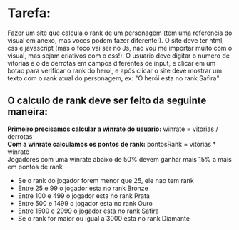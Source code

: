 # Tarefa:
Fazer um site que calcula o rank de um personagem (tem uma referencia do visual em anexo, mas voces podem fazer diferente!). 
O site deve ter html, css e javascript (mas o foco vai ser no Js, nao vou me importar muito com o visual, mas sejam criativos com o css!).
O usuario deve digitar o numero de vitorias e o de derrotas em campos diferentes de input, e clicar em um botao para verificar o rank do heroi, e após clicar o site deve mostrar um texto com o rank atual do personagem, ex: "O herói esta no rank Safira"

## O calculo de rank deve ser feito da seguinte maneira: 
**Primeiro precisamos calcular a winrate do usuario:**  winrate = vitorias / derrotas <br>
**Com a winrate calculamos os pontos de rank:** pontosRank = vitorias * winrate <br>
Jogadores com uma winrate abaixo de 50% devem ganhar mais 15% a mais em pontos de rank
- Se o rank do jogador forem menor que 25, ele nao tem rank
- Entre 25 e 99 o jogador esta no rank Bronze
- Entre 100 e 499 o jogador esta no rank Prata
- Entre 500 e 1499 o jogador esta no rank Ouro
- Entre 1500 e 2999 o jogador esta no rank Safira
- Se o rank for maior ou igual a 3000 esta no rank Diamante 
